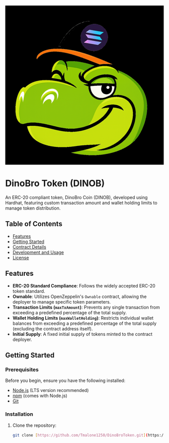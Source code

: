 ![DinoBro Token Logo](assets/Dino_Bro_Token.png)
# DinoBro Token (DINOB)

An ERC-20 compliant token, DinoBro Coin (DINOB), developed using Hardhat, featuring custom transaction amount and wallet holding limits to manage token distribution.

## Table of Contents
- [Features](#features)
- [Getting Started](#getting-started)
- [Contract Details](#contract-details)
- [Development and Usage](#development-and-usage)
- [License](#license)

## Features
- **ERC-20 Standard Compliance**: Follows the widely accepted ERC-20 token standard.
- **Ownable**: Utilizes OpenZeppelin's `Ownable` contract, allowing the deployer to manage specific token parameters.
- **Transaction Limits (`maxTxAmount`)**: Prevents any single transaction from exceeding a predefined percentage of the total supply.
- **Wallet Holding Limits (`maxWalletHolding`)**: Restricts individual wallet balances from exceeding a predefined percentage of the total supply (excluding the contract address itself).
- **Initial Supply**: A fixed initial supply of tokens minted to the contract deployer.

## Getting Started

### Prerequisites
Before you begin, ensure you have the following installed:
- [Node.js](https://nodejs.org/) (LTS version recommended)
- [npm](https://www.npmjs.com/) (comes with Node.js)
- [Git](https://git-scm.com/)

### Installation
1. Clone the repository:
   ```bash
   git clone [https://github.com/Tmalone1250/DinoBroToken.git](https://github.com/Tmalone1250/DinoBroToken.git)